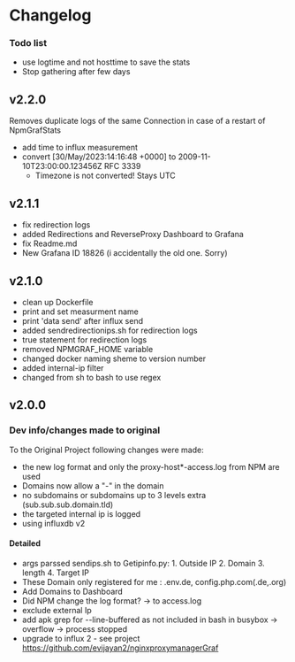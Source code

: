 # Changelog

### Todo list
- use logtime and not hosttime to save the stats
- Stop gathering after few days

## v2.2.0
Removes duplicate logs of the same Connection in case of a restart of NpmGrafStats
- add time to influx measurement
- convert [30/May/2023:14:16:48 +0000] to 2009-11-10T23:00:00.123456Z RFC 3339
  - Timezone is not converted! Stays UTC

## v2.1.1
- fix redirection logs
- added Redirections and ReverseProxy Dashboard to Grafana
- fix Readme.md
- New Grafana ID 18826 (i accidentally the old one. Sorry)

## v2.1.0
- clean up Dockerfile
- print and set measurment name
- print 'data send' after influx send
- added sendredirectionips.sh for redirection logs
- true statement for redirection logs
- removed NPMGRAF_HOME variable
- changed docker naming sheme to version number
- added internal-ip filter
- changed from sh to bash to use regex

## v2.0.0
### Dev info/changes made to original
To the Original Project following changes were made:
- the new log format and only the proxy-host*-access.log from NPM are used
- Domains now allow a "-" in the domain
- no subdomains or subdomains up to 3 levels extra (sub.sub.sub.domain.tld)
- the targeted internal ip is logged
- using influxdb v2

#### Detailed
- args parssed sendips.sh to Getipinfo.py: 1. Outside IP 2. Domain 3. length 4. Target IP
- These Domain only registered for me : .env.de, config.php.com(.de,.org)
- Add Domains to Dashboard
- Did NPM change the log format? -> to access.log
- exclude external Ip
- add apk grep for --line-buffered as not included in bash in busybox -> overflow -> process stopped
- upgrade to influx 2 - see project https://github.com/evijayan2/nginxproxymanagerGraf

